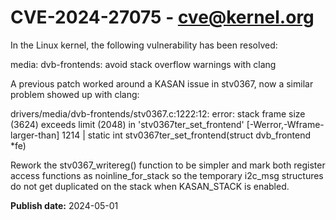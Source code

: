 # CVE-2024-27075 - cve@kernel.org

In the Linux kernel, the following vulnerability has been resolved:

media: dvb-frontends: avoid stack overflow warnings with clang

A previous patch worked around a KASAN issue in stv0367, now a similar
problem showed up with clang:

drivers/media/dvb-frontends/stv0367.c:1222:12: error: stack frame size (3624) exceeds limit (2048) in 'stv0367ter_set_frontend' [-Werror,-Wframe-larger-than]
 1214 | static int stv0367ter_set_frontend(struct dvb_frontend *fe)

Rework the stv0367_writereg() function to be simpler and mark both
register access functions as noinline_for_stack so the temporary
i2c_msg structures do not get duplicated on the stack when KASAN_STACK
is enabled.

**Publish date:** 2024-05-01
